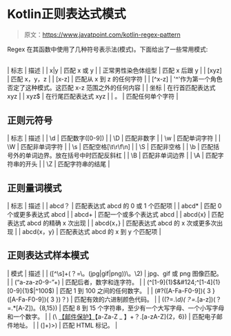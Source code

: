 # Kotlin正则表达式模式

> 原文：<https://www.javatpoint.com/kotlin-regex-pattern>

Regex 在其函数中使用了几种符号表示法(模式)。下面给出了一些常用模式:

## 

| 标志 | 描述 |
| x&#124;y | 匹配 x 或 y |
| 正常男性染色体组型 | 匹配 x 后跟 y |
| [xyz] | 匹配 x，y，z |
| [x-z] | 匹配从 x 到 z 的任何字符 |
| [^x-z] | '^'作为第一个角色否定了这种模式。这匹配 x-z 范围之外的任何内容 |
| 坐标 | 在行首匹配表达式 xyz |
| xyz$ | 在行尾匹配表达式 xyz |
| 。 | 匹配任何单个字符 |

## 正则元符号

| 标志 | 描述 |
| \d | 匹配数字([0-9]) |
| \D | 匹配非数字 |
| \w | 匹配单词字符 |
| \W | 匹配非单词字符 |
| \s | 匹配空格[\t\r\f\n] |
| \S | 匹配非空格 |
| \b | 匹配括号外的单词边界。放在括号中时匹配反斜杠 |
| \B | 匹配非单词边界 |
| \A | 匹配字符串的开头 |
| \Z | 匹配字符串的结尾 |

## 正则量词模式

| 标志 | 描述 |
| abcd？ | 匹配表达式 abcd 的 0 或 1 个匹配项 |
| abcd* | 匹配 0 个或更多表达式 abcd |
| abcd+ | 匹配一个或多个表达式 abcd |
| abcd{x} | 匹配表达式 abcd 的精确 x 次出现 |
| abcd{x，} | 匹配表达式 abcd 的 x 次或更多次出现 |
| abcd{x，y} | 匹配表达式 abcd 的 x 到 y 个匹配项 |

## 正则表达式样本模式

| 模式 | 描述 |
| ([^\s]+(？=\。(jpg&#124;gif&#124;png))\。\2) | jpg、gif 或 png 图像匹配。 |
| (“a-za-z0-9-”+) | 匹配后者，数字和连字符。 |
| (^[1-9]{1}$&#124;^[1-4]{1}[0-9]{1}$&#124;^100$) | 匹配 1 到 100 之间的任何数字。 |
| (#?([A-Fa-F0-9]){ 3 }([A-Fa-F0-9]){ 3 })？) | 匹配有效的六进制颜色代码。 |
| ((?=.*\d)(？=.*[a-z])(？=.*[A-Z])。{8,15}) | 匹配 8 到 15 个字符串，至少有一个大写字母、一个小写字母和一个数字。 |
| (\ [【邮件保护】](/cdn-cgi/l/email-protection)【a-Za-Z _ 】+？\.[a-zA-Z]{2，6}) | 匹配电子邮件地址。 |
| (\]+)\>) | 匹配 HTML 标记。 |
